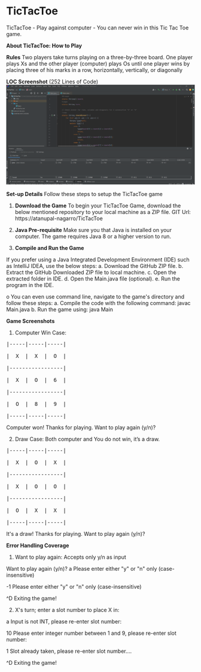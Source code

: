 # **TicTacToe**

TicTacToe - Play against computer - You can never win in this Tic Tac Toe game.

**About TicTacToe: How to Play**

**Rules** 
Two players take turns playing on a three-by-three board. One player plays Xs and the other player (computer) plays Os until one player wins by placing three of his marks in a row, horizontally, vertically, or diagonally



**LOC Screenshot** (252 Lines of Code)
![Screenshot](252LOC.png)


**Set-up Details**
Follow these steps to setup the TicTacToe game

1. **Download the Game** To begin your TicTacToe Game, download the below mentioned repository to your local machine as a ZIP file.
GIT Url: https://atanupal-nagarro/TicTacToe

2. **Java Pre-requisite** Make sure you that Java is installed on your computer. The game requires Java 8 or a higher version to run.

3. **Compile and Run the Game**

If you prefer using a Java Integrated Development Environment (IDE) such as IntelliJ IDEA, use the below steps: 
a. Download the GitHub ZIP file.
b. Extract the GitHub Downloaded ZIP file to local machine.
c. Open the extracted folder in IDE.
d. Open the Main.java file (optional).
e. Run the program in the IDE.

o You can even use command line, navigate to the game's directory and follow these steps:
a. Compile the code with the following command: javac Main.java	
b. Run the game using: java Main

**Game Screenshots**
1. Computer Win Case:

<pre>
|-----|-----|-----|

|  X  |  X  |  O  |

|-----------------|

|  X  |  O  |  6  |

|-----------------|

|  O  |  8  |  9  |

|-----|-----|-----|
</pre>


Computer won! Thanks for playing.
Want to play again (y/n)?

2. Draw Case: Both computer and You do not win, it’s a draw.


<pre>
|-----|-----|-----|

|  X  |  O  |  X  |

|-----------------|

|  X  |  O  |  O  |

|-----------------|

|  O  |  X  |  X  |

|-----|-----|-----|
</pre>


It's a draw! Thanks for playing.
Want to play again (y/n)?


**Error Handling Coverage**
1. Want to play again: Accepts only y/n as input

Want to play again (y/n)?
a
Please enter either "y" or "n" only (case-insensitive)

-1
Please enter either "y" or "n" only (case-insensitive)

^D
Exiting the game!

2. X's turn; enter a slot number to place X in:

a
Input is not INT, please re-enter slot number:

10
Please enter integer number between 1 and 9, please re-enter slot number:

1
Slot already taken, please re-enter slot number....

^D
Exiting the game!



